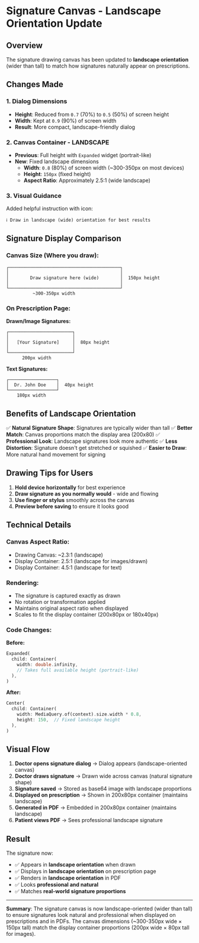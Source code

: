 # Signature Canvas - Landscape Orientation Update

## Overview
The signature drawing canvas has been updated to **landscape orientation** (wider than tall) to match how signatures naturally appear on prescriptions.

## Changes Made

### 1. **Dialog Dimensions**
- **Height**: Reduced from `0.7` (70%) to `0.5` (50%) of screen height
- **Width**: Kept at `0.9` (90%) of screen width
- **Result**: More compact, landscape-friendly dialog

### 2. **Canvas Container - LANDSCAPE**
- **Previous**: Full height with `Expanded` widget (portrait-like)
- **New**: Fixed landscape dimensions
  - **Width**: `0.8` (80%) of screen width (~300-350px on most devices)
  - **Height**: `150px` (fixed height)
  - **Aspect Ratio**: Approximately 2.5:1 (wide landscape)

### 3. **Visual Guidance**
Added helpful instruction with icon:
```
ℹ️ Draw in landscape (wide) orientation for best results
```

## Signature Display Comparison

### Canvas Size (Where you draw):
```
┌──────────────────────────────────────────┐
│                                          │
│        Draw signature here (wide)        │  150px height
│                                          │
└──────────────────────────────────────────┘
          ~300-350px width
```

### On Prescription Page:
**Drawn/Image Signatures:**
```
┌────────────────────────┐
│                        │
│   [Your Signature]     │  80px height
│                        │
└────────────────────────┘
      200px width
```

**Text Signatures:**
```
┌──────────────────┐
│  Dr. John Doe    │  40px height
└──────────────────┘
    180px width
```

## Benefits of Landscape Orientation

✅ **Natural Signature Shape**: Signatures are typically wider than tall
✅ **Better Match**: Canvas proportions match the display area (200x80)
✅ **Professional Look**: Landscape signatures look more authentic
✅ **Less Distortion**: Signature doesn't get stretched or squished
✅ **Easier to Draw**: More natural hand movement for signing

## Drawing Tips for Users

1. **Hold device horizontally** for best experience
2. **Draw signature as you normally would** - wide and flowing
3. **Use finger or stylus** smoothly across the canvas
4. **Preview before saving** to ensure it looks good

## Technical Details

### Canvas Aspect Ratio:
- Drawing Canvas: ~2.3:1 (landscape)
- Display Container: 2.5:1 (landscape for images/drawn)
- Display Container: 4.5:1 (landscape for text)

### Rendering:
- The signature is captured exactly as drawn
- No rotation or transformation applied
- Maintains original aspect ratio when displayed
- Scales to fit the display container (200x80px or 180x40px)

### Code Changes:

**Before:**
```dart
Expanded(
  child: Container(
    width: double.infinity,
    // Takes full available height (portrait-like)
  ),
)
```

**After:**
```dart
Center(
  child: Container(
    width: MediaQuery.of(context).size.width * 0.8,
    height: 150,  // Fixed landscape height
  ),
)
```

## Visual Flow

1. **Doctor opens signature dialog** → Dialog appears (landscape-oriented canvas)
2. **Doctor draws signature** → Drawn wide across canvas (natural signature shape)
3. **Signature saved** → Stored as base64 image with landscape proportions
4. **Displayed on prescription** → Shown in 200x80px container (maintains landscape)
5. **Generated in PDF** → Embedded in 200x80px container (maintains landscape)
6. **Patient views PDF** → Sees professional landscape signature

## Result

The signature now:
- ✅ Appears in **landscape orientation** when drawn
- ✅ Displays in **landscape orientation** on prescription page
- ✅ Renders in **landscape orientation** in PDF
- ✅ Looks **professional and natural**
- ✅ Matches **real-world signature proportions**

---

**Summary**: The signature canvas is now landscape-oriented (wider than tall) to ensure signatures look natural and professional when displayed on prescriptions and in PDFs. The canvas dimensions (~300-350px wide × 150px tall) match the display container proportions (200px wide × 80px tall for images).
